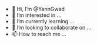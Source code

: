 - 👋 Hi, I’m @YannGwad
- 👀 I’m interested in ...
- 🌱 I’m currently learning ...
- 💞️ I’m looking to collaborate on ...
- 📫 How to reach me ...

<!---
YannGwad/YannGwad is a ✨ special ✨ repository because its `README.md` (this file) appears on your GitHub profile.
You can click the Preview link to take a look at your changes.
--->


